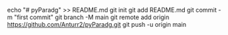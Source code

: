 echo "# pyParadg" >> README.md
git init
git add README.md
git commit -m "first commit"
git branch -M main
git remote add origin https://github.com/Anturr2/pyParadg.git
git push -u origin main

